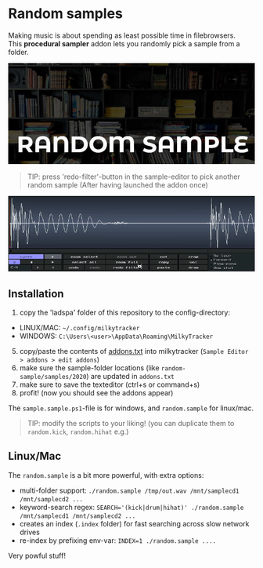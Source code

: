 # Random samples 

Making music is about spending as least possible time in filebrowsers.<br>
This **procedural sampler** addon lets you randomly pick a sample from a folder.

![](screenshot.jpg)

> TIP: press 'redo-filter'-button in the sample-editor to pick another random sample (After having launched the addon once)

<img src="screenshot.gif"/>

## Installation

1. copy the 'ladspa' folder of this repository to the config-directory:

* LINUX/MAC: `~/.config/milkytracker`
* WINDOWS:   `C:\Users\<user>\AppData\Roaming\MilkyTracker`

5. copy/paste the contents of [addons.txt](./addons.txt) into milkytracker (`Sample Editor > addons > edit addons`) 
6. make sure the sample-folder locations (like `random-sample/samples/2020`) are updated in `addons.txt`
7. make sure to save the texteditor (ctrl+s or command+s)
8. profit! (now you should see the addons appear)

The `sample.sample.ps1`-file is for windows, and `random.sample` for linux/mac. 

> TIP: modify the scripts to your liking! (you can duplicate them to `random.kick`, `random.hihat` e.g.)

## Linux/Mac

The `random.sample` is a bit more powerful, with extra options:

* multi-folder support: `./random.sample /tmp/out.wav /mnt/samplecd1 /mnt/samplecd2 ...` 
* keyword-search regex: `SEARCH='(kick|drum|hihat)' ./random.sample /mnt/samplecd1 /mnt/samplecd2 ...`
* creates an index (`.index` folder) for fast searching across slow network drives 
* re-index by prefixing env-var: `INDEX=1 ./random.sample ....`

Very powful stuff!
